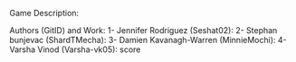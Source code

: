 Game Description:

Authors (GitID) and Work:
1- Jennifer Rodriguez (Seshat02):
2- Stephan bunjevac (ShardTMecha):
3- Damien Kavanagh-Warren (MinnieMochi):
4- Varsha Vinod (Varsha-vk05): score

